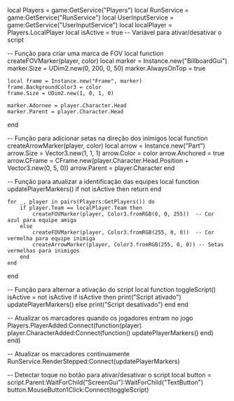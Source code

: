local Players = game:GetService("Players")
local RunService = game:GetService("RunService")
local UserInputService = game:GetService("UserInputService")
local localPlayer = Players.LocalPlayer
local isActive = true  -- Variável para ativar/desativar o script

-- Função para criar uma marca de FOV
local function createFOVMarker(player, color)
    local marker = Instance.new("BillboardGui")
    marker.Size = UDim2.new(0, 200, 0, 50)
    marker.AlwaysOnTop = true

    local frame = Instance.new("Frame", marker)
    frame.BackgroundColor3 = color
    frame.Size = UDim2.new(1, 0, 1, 0)

    marker.Adornee = player.Character.Head
    marker.Parent = player.Character.Head
end

-- Função para adicionar setas na direção dos inimigos
local function createArrowMarker(player, color)
    local arrow = Instance.new("Part")
    arrow.Size = Vector3.new(1, 1, 1)
    arrow.Color = color
    arrow.Anchored = true
    arrow.CFrame = CFrame.new(player.Character.Head.Position + Vector3.new(0, 5, 0))
    arrow.Parent = player.Character
end

-- Função para atualizar a identificação das equipes
local function updatePlayerMarkers()
    if not isActive then return end
    
    for _, player in pairs(Players:GetPlayers()) do
        if player.Team == localPlayer.Team then
            createFOVMarker(player, Color3.fromRGB(0, 0, 255))  -- Cor azul para equipe amiga
        else
            createFOVMarker(player, Color3.fromRGB(255, 0, 0))  -- Cor vermelha para equipe inimiga
            createArrowMarker(player, Color3.fromRGB(255, 0, 0)) -- Setas vermelhas para inimigos
        end
    end
end

-- Função para alternar a ativação do script
local function toggleScript()
    isActive = not isActive
    if isActive then
        print("Script ativado")
        updatePlayerMarkers()
    else
        print("Script desativado")
    end
end

-- Atualizar os marcadores quando os jogadores entram no jogo
Players.PlayerAdded:Connect(function(player)
    player.CharacterAdded:Connect(function()
        updatePlayerMarkers()
    end)
end)

-- Atualizar os marcadores continuamente
RunService.RenderStepped:Connect(updatePlayerMarkers)

-- Detectar toque no botão para ativar/desativar o script
local button = script.Parent:WaitForChild("ScreenGui"):WaitForChild("TextButton")
button.MouseButton1Click:Connect(toggleScript)
